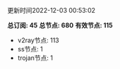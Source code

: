 更新时间2022-12-03 00:53:02

**总订阅: 45**
**总节点: 680**
**有效节点: 115**
- v2ray节点: 113
- ss节点: 1
- trojan节点: 1
